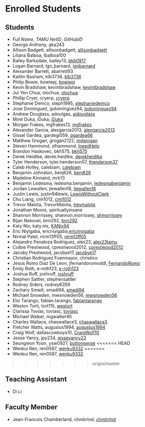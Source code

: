 # Enrolled Students


## Students

* _Full Name_, _TAMU NetID_, _GitHubID_
* George Anthony, gka243
* Allison Badgett, allisonbadgett, [allisonbadgett](https://github.com/allisonbadgett/)
* Liliana Balboa, lbalboa100
* Bailey Barksdale, bailey13, [bkb0917](https://github.com/bkb0917/)
* Logan Barnard, lgn_barnard, [lgnbarnard](https://github.com/lgnbarnard/)
* Alexander Barrett, abarrett93
* Kaitlin Basham, klb3736, [klb3736](https://github.com/klb3736/)
* Philip Bowie, bowiepj, [bowiepj](https://github.com/bowiepj/)
* Kevin Bradshaw, kevintbradshaw, [kevintbradshaw](https://github.com/kevintbradshaw/)
* Jui Yen Chua, olochua, [olochua](https://github.com/olochua)
* Phillip Cryer, cryerp, [cryerp](https://github.com/cryerp)
* Stephanie Demco, steph1995, [stephaniedemco](https://github.com/stephaniedemco)
* Jose Dominguez, jpdominguez94, [jpdominguez94](https://github.com/jpdominguez94)
* Andrew Douglass, adoulgas, [ajdouglass](https://github.com/ajdouglass/)
* Mirel Duka, iDuka, [iDuka](https://github.com//iDuka)
* Morgan Frakes, mgfrakes13, [mgfrakes](https://github.com/mgfrakes/)
* Alexander Garcia, alexgarcia2013, [alexgarcia2013](https://github.com/alexgarcia2013)
* Gissel Gardea, gardegi059, [ggardea66](https://github.com/ggardea66/)
* Matthew Grogan, grogan2122, [mdgrogan](https://github.com/mdgrogan/)
* Steven Hammond, slhammond, [IneedHelp](https://github.com/IneedHelp)
* Brandon Haskovec, bkh575, [bkh575](https://github.com/bkh575/)
* Derek Heidtke, derek.heidtke, [derekheidtke](https://github.com/derekheidtke/) 
* Tyler Henderson, tyler.henderson07, [thenderson37](https://github.com/thenderson37)
* Caleb Holley, calebiam, [calebiam](https://github.com/calebiam/)
* Benjamin Johnston, benj626, [benj626](https://github.com/benj626/)
* Madeline Kinnaird, mrk13
* Benjamin Ledesma, ledesma.benjamin, [ledesmabenjamin](https://github.com/ledesmabenjamin)
* Jordan Lewallen, jlewallen18, [jlewallen18](https://github.com/jlewallen18/)
* Justin Lewis, justin94lewis, [LewisWithoutClark](https://github.com/LewisWithoutClark)
* Chu Liang, cml1012, [cml1012](https://github.com/cml1012/)
* Trevor Malota, TrevorMalota, [trevmalota](https://github.com/trevmalota/)
* Jonathan Moore, spirituallyinsane
* Shannon Morrissey, shannon.morrissey, [shmorrissey](https://github.com/shmorrissey)
* Bijan Nekovei, bnn292, [bnn292](https://github.com/bnn292)
* Katy Nix, katy.nix, [KANix94](https://github.com/KANix94)
* Eric Niyigaba, ericniyigaba,[ericniyigaba](https://github.com/ericniyigaba)
* Nirmal Patel, nirm13ff05, [nirm13ff05](https://github.com/nirm13ff05)
* Alejandro Penaloza Rodriguez, alex23, [alex23tamu](https://github.com/alex23tamu)
* Colbie Prestwood, cprestwood2012, [cprestwood2012](https://github.com/cprestwood2012)
* Jacoby Prestwood, jacobye17, [jacobye17](https://github.com/jacobye17)
* Christian Rodriguez Fuenmayor, christico
* Jesus Romo Diaz De Leon, jfernandoromoddl, [FernandoRomo](https://github.com/FernandoRomo)
* Emily Roth, e-roth123, [e-roth123](https://github.com/e-roth123/)
* Joshua Ruff, joshruff, [joshruff](https://github.com/joshruff/)
* Stephen Sattler, stephensattler
* Rodney Siders, rodney6359
* Zachary Smadi, smadi94, [smadi94](https://github.com/smadi94/)
* Michael Snowden, mwsnowden56, [mwsnowden56](https://github.com/mwsnowden56)
* Eloi Tarango, fabian.tarango, [fabiantarango](https://github.com/fabiantarango)
* Weston Torti, tort115, [westort](https://github.com/westort/)
* Clarissa Tovias, toviasc, [toviasc](https://github.com/toviasc/)
* Michael Walker, mgwalker95
* Charles Wallace, chaswallace3, [chaswallace3](https://github.com/chaswallace3/)
* Fletcher Watts, augustus1994, [augustus1994](https://github.com/augustus1994/)
* Craig Wolf, dallascowboys10, [CraigWolf10](https://github.com/CraigWolf10)
* Jesse Yancy, jpy234, [jesseyancy23](https://github.com/jesseyancy23)
* Seungwon Yoon, ysw0927, [buttonsense](https://github.com/buttonsense/)
<<<<<<< HEAD
* Wenkui Ren, ren0587, [wenku9332](https://github.com/wenku9332/)
=======
* Wenkui Ren, ren0587, [wenku9332](https"//gitbub.com/wenku9332)
>>>>>>> origin/master


## Teaching Assistant

* Di Li


## Faculty Member

* Jean-Francois Chamberland, chmbrlnd, [chmbrlnd](https://chmbrlnd.github.io/)

